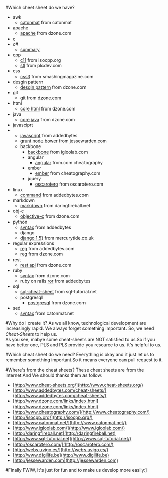 #Which cheet sheet do we have?
* awk
    * [catonmat](http://www.catonmat.net/blog/awk-nawk-and-gawk-cheat-sheet/) from catonmat
* apache
    * [apache](http://refcardz.dzone.com/refcardz/essential-apache-http-server) from dzone.com
* c       
* c#          
    * [summary](http://www.digilife.be/quickreferences/QRC/Core%20CSharp%20and%20.NET%20Quick%20Reference.pdf)
* cpp
    * [c11](http://isocpp.org/blog/2012/12/c11-a-cheat-sheet-alex-sinyakov) from isocpp.org    
	* [stl](http://www.plcdev.com/statement_list_stl_cheat_sheets)  from plcdev.com      
* css  
    * [css3](http://media.smashingmagazine.com/wp-content/uploads/images/css3-cheat-sheet/css3-cheat-sheet.pdf) from smashingmagazine.com
* desgin pattern   
	* [desgin pattern](http://refcardz.dzone.com/refcardz/design-patterns) from dzone.com
* git  
	* [git](http://refcardz.dzone.com/refcardz/getting-started-git) from dzone.com      
* html     
	* [core html](http://refcardz.dzone.com/refcardz/core-html) from dzone.com         
* java     
	* [core java](http://refcardz.dzone.com/refcardz/core-java) from dzone.com     
* javasciprt
*   * [javascript](http://www.addedbytes.com/cheat-sheets/javascript-cheat-sheet/) from addedbytes
    * [grunt node bower](http://jessewarden.com/2013/09/node-bower-grunt-n00b-cheat-sheet.html) from jessewarden.com
    * backbone
        * [backbone](http://www.igloolab.com/downloads/backbone-cheatsheet.pdf) from igloolab.com
        * angular
           * [angular](www.cheatography.com/proloser/cheat-sheets/angularjs/) from.com cheatography
        * ember
           * [ember](www.cheatography.com/mwore/cheat-sheets/ember-js/) from cheatography.com
        * jquery 
           * [oscarotero](http://oscarotero.com/jquery/) from oscarotero.com
* linux   
	* [command](http://www.addedbytes.com/cheat-sheets/linux-command-line-cheat-sheet/) from addedbytes.com
* markdown   
    * [markdown](http://daringfireball.net/projects/markdown/syntax]) from daringfireball.net
* obj-c 
	* [objective-c](http://refcardz.dzone.com/refcardz/objective-c-iphone-and-ipad) from dzone.com         
* python
	* [syntax](http://www.addedbytes.com/cheat-sheets/python-cheat-sheet/) from addedbytes
    * django
    * [django 1.5)](http://www.mercurytide.co.uk/media/resources/django-cheat-sheet.pdf) from mercurytide.co.uk
* regular expressions     
	* [reg](http://www.addedbytes.com/cheat-sheets/regular-expressions-cheat-sheet/) from addedbytes.com
	* [reg](http://refcardz.dzone.com/refcardz/regular-expressions) from dzone.com
* rest
	* [rest api](http://refcardz.dzone.com/refcardz/rest-foundations-restful) from dzone.com
* ruby
	* [syntax](http://refcardz.dzone.com/refcardz/essential-ruby)  from dzone.com
	* ruby on rails
		[ror](http://www.addedbytes.com/cheat-sheets/ruby-on-rails-cheat-sheet/) from addedbytes
* sql     
	* [sql-cheat-sheet](http://www.sql-tutorial.net/SQL-Cheat-Sheet.pdf) from sql-tutorial.net
	* postgresql 
        * [postgresql](http://refcardz.dzone.com/refcardz/essential-postgresql)  from dzone.com 
* sed 
	* [syntax](http://www.catonmat.net/blog/sed-stream-editor-cheat-sheet/) from catonmat.net

#Why do I create it?
As we all know, technological development are increasingly rapid. We always forget something important. So, we need *Cheat-Sheets* to help us.    
As you see, mabye some cheat-sheets are NOT satisfied to us.So if you have better one, PLS and PLS provide you resource to us. it's helpful to us.



#Which cheat sheet do we need?
Everything is okay and it just let us to remember something important.So it means everyone can pull request to it.

#Where's from the cheat sheets?
These cheat sheets are from the internet.And We should thanks them as follow:        
* [http://www.cheat-sheets.org/](http://www.cheat-sheets.org/)     
* [http://www.addedbytes.com/cheat-sheets/](http://www.addedbytes.com/cheat-sheets/)    
* [http://www.dzone.com/links/index.html](http://www.dzone.com/links/index.html)          
* [http://www.cheatography.com/](http://www.cheatography.com/)     
* [http://isocpp.org/](http://isocpp.org/)
* [http://www.catonmat.net/](http://www.catonmat.net/)
* [http://www.igloolab.com/](http://www.igloolab.com/)
* [http://daringfireball.net](http://daringfireball.net)
* [http://www.sql-tutorial.net](http://www.sql-tutorial.net/)
* [http://oscarotero.com/](http://oscarotero.com/)
* [http://webs.uvigo.es/](http://webs.uvigo.es/)
* [http://www.digilife.be](http://www.digilife.be)
* [http://jessewarden.com](http://jessewarden.com)

#Finally
FWIW, It's just for fun and to make us develop more easily:]
